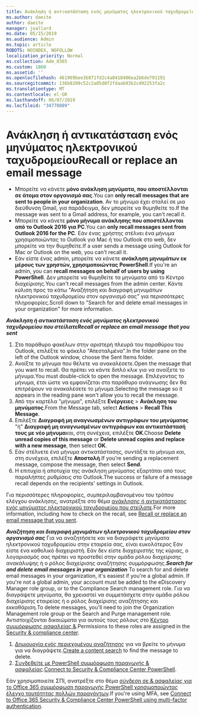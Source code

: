 ```yaml
---
title: Ανάκληση ή αντικατάσταση ενός μηνύματος ηλεκτρονικού ταχυδρομείου
ms.author: daeite
author: daeite
manager: joallard
ms.date: 05/15/2019
ms.audience: Admin
ms.topic: article
ROBOTS: NOINDEX, NOFOLLOW
localization_priority: Normal
ms.collection: Adm_O365
ms.custom: 1860
ms.assetid: ''
ms.openlocfilehash: 461969bee3b871fd2c4a8418406ea2b6de791191
ms.sourcegitcommit: 136b8209c52c2a05d0f2fdaab93b2cd92253fa2c
ms.translationtype: MT
ms.contentlocale: el-GR
ms.lasthandoff: 06/07/2019
ms.locfileid: "34770809"
---
```

# <a name="recall-or-replace-an-email-message"></a><span data-ttu-id="83840-102">Ανάκληση ή αντικατάσταση ενός μηνύματος ηλεκτρονικού ταχυδρομείου</span><span class="sxs-lookup"><span data-stu-id="83840-102">Recall or replace an email message</span></span>

- <span data-ttu-id="83840-103">Μπορείτε να κάνετε **μόνο ανάκληση μηνύματα, που αποστέλλονται σε άτομα στον οργανισμό σας**.</span><span class="sxs-lookup"><span data-stu-id="83840-103">You can **only recall messages that are sent to people in your organization**.</span></span> <span data-ttu-id="83840-104">Αν το μήνυμα έχει σταλεί σε μια διεύθυνση Gmail, για παράδειγμα, δεν μπορείτε να θυμηθείτε το.</span><span class="sxs-lookup"><span data-stu-id="83840-104">If the message was sent to a Gmail address, for example, you can't recall it.</span></span>
- <span data-ttu-id="83840-105">Μπορείτε να κάνετε **μόνο μήνυμα ανάκλησης που αποστέλλονται από το Outlook 2016 για PC**.</span><span class="sxs-lookup"><span data-stu-id="83840-105">You can **only recall messages sent from Outlook 2016 for the PC**.</span></span> <span data-ttu-id="83840-106">Εάν ένας χρήστης στέλνει ένα μήνυμα χρησιμοποιώντας το Outlook για Mac ή του Outlook στο web, δεν μπορείτε να την θυμηθείτε.</span><span class="sxs-lookup"><span data-stu-id="83840-106">If a user sends a message using Outlook for Mac or Outlook on the web, you can't recall it.</span></span>
- <span data-ttu-id="83840-107">Εάν είστε ένας admin, μπορείτε να κάνετε **ανάκληση μηνυμάτων εκ μέρους των χρηστών, χρησιμοποιώντας PowerShell**.</span><span class="sxs-lookup"><span data-stu-id="83840-107">If you're an admin, you can **recall messages on behalf of users by using PowerShell**.</span></span> <span data-ttu-id="83840-108">Δεν μπορείτε να θυμηθείτε τα μηνύματα από το Κέντρο διαχείρισης.</span><span class="sxs-lookup"><span data-stu-id="83840-108">You can't recall messages from the admin center.</span></span> <span data-ttu-id="83840-109">Κάντε κύλιση προς τα κάτω "Αναζήτηση και διαγραφή μηνυμάτων ηλεκτρονικού ταχυδρομείου στον οργανισμό σας" για περισσότερες πληροφορίες.</span><span class="sxs-lookup"><span data-stu-id="83840-109">Scroll down to "Search for and delete email messages in your organization" for more information.</span></span>

<span data-ttu-id="83840-110">***Ανάκληση ή αντικατάσταση ενός μηνύματος ηλεκτρονικού ταχυδρομείου που στείλατε***</span><span class="sxs-lookup"><span data-stu-id="83840-110">***Recall or replace an email message that you sent***</span></span>
1. <span data-ttu-id="83840-111">Στο παράθυρο φακέλων στην αριστερή πλευρά του παραθύρου του Outlook, επιλέξτε το φάκελο "Απεσταλμένα".</span><span class="sxs-lookup"><span data-stu-id="83840-111">In the folder pane on the left of the Outlook window, choose the Sent Items folder.</span></span>
2. <span data-ttu-id="83840-112">Ανοίξτε το μήνυμα που θέλετε να ανακαλέσετε.</span><span class="sxs-lookup"><span data-stu-id="83840-112">Open the message that you want to recall.</span></span> <span data-ttu-id="83840-113">Θα πρέπει να κάντε διπλό κλικ για να ανοίξετε το μήνυμα.</span><span class="sxs-lookup"><span data-stu-id="83840-113">You must double-click to open the message.</span></span> <span data-ttu-id="83840-114">Επιλέγοντας το μήνυμα, έτσι ώστε να εμφανίζεται στο παράθυρο ανάγνωσης δεν θα επιτρέψουν να ανακαλέσετε το μήνυμα.</span><span class="sxs-lookup"><span data-stu-id="83840-114">Selecting the message so it appears in the reading pane won't allow you to recall the message.</span></span>
3. <span data-ttu-id="83840-115">Από την καρτέλα "μήνυμα", επιλέξτε **Ενέργειες** > **Ανάκληση του μηνύματος**.</span><span class="sxs-lookup"><span data-stu-id="83840-115">From the Message tab, select **Actions** > **Recall This Message**.</span></span>
4. <span data-ttu-id="83840-116">Επιλέξτε **Διαγραφή μη αναγνωσμένων αντιγράφων του μηνύματος** "ή" **Διαγραφή μη αναγνωσμένων αντιγράφων και αντικατάστασή τους με νέο μήνυμα**και, στη συνέχεια, επιλέξτε **OK**.</span><span class="sxs-lookup"><span data-stu-id="83840-116">Choose **Delete unread copies of this message** or **Delete unread copies and replace with a new message**, then select **OK**.</span></span>
5. <span data-ttu-id="83840-117">Εάν στέλνετε ένα μήνυμα αντικατάστασης, συντάξτε το μήνυμα και, στη συνέχεια, επιλέξτε **Αποστολή**.</span><span class="sxs-lookup"><span data-stu-id="83840-117">If you’re sending a replacement message, compose the message, then select **Send**.</span></span>
6. <span data-ttu-id="83840-118">Η επιτυχία ή αποτυχία της ανάκληση μηνύματος εξαρτάται από τους παραλήπτες ρυθμίσεις στο Outlook.</span><span class="sxs-lookup"><span data-stu-id="83840-118">The success or failure of a message recall depends on the recipients' settings in Outlook.</span></span> 

<span data-ttu-id="83840-119">Για περισσότερες πληροφορίες, συμπεριλαμβανομένου του τρόπου ελέγχου ανάκλησης, ανατρέξτε στο θέμα [ανάκλησης ή αντικατάστασης ενός μηνύματος ηλεκτρονικού ταχυδρομείου που στείλατε](https://support.office.com/article/35027f88-d655-4554-b4f8-6c0729a723a0).</span><span class="sxs-lookup"><span data-stu-id="83840-119">For more information, including how to check on the recall, see [Recall or replace an email message that you sent](https://support.office.com/article/35027f88-d655-4554-b4f8-6c0729a723a0).</span></span>

<span data-ttu-id="83840-120">***Αναζήτηση και διαγραφή μηνυμάτων ηλεκτρονικού ταχυδρομείου στον οργανισμό σας*** Για να αναζητήσετε και να διαγράφετε μηνύματα ηλεκτρονικού ταχυδρομείου στην εταιρεία σας, είναι ευκολότερος Εάν είστε ένα καθολικό διαχειριστή. Εάν δεν είστε διαχειριστής της κύριας, ο λογαριασμός σας πρέπει να προστεθεί στην ομάδα ρόλου διαχείρισης ανακάλυψης ή ο ρόλος διαχείρισης αναζήτησης συμμόρφωσης.</span><span class="sxs-lookup"><span data-stu-id="83840-120">***Search for and delete email messages in your organization*** To search for and delete email messages in your organization, it's easiest if you're a global admin. If you're not a global admin, your account must be added to the eDiscovery Manager role group, or to the Compliance Search management role.</span></span> <span data-ttu-id="83840-121">Για να διαγράψετε μηνύματα, θα χρειαστεί να συμμετάσχετε στην ομάδα ρόλου διαχείρισης εταιρείας ή ο ρόλος διαχείρισης αναζήτησης και εκκαθάριση.</span><span class="sxs-lookup"><span data-stu-id="83840-121">To delete messages, you'll need to join the Organization Management role group or the Search and Purge management role.</span></span> <span data-ttu-id="83840-122">Αντιστοιχίζονται δικαιώματα για αυτούς τους ρόλους στο [Κέντρο συμμόρφωσης ασφαλείας &](https://protection.office.com/).</span><span class="sxs-lookup"><span data-stu-id="83840-122">Permissions to these roles are assigned in the [Security & compliance center](https://protection.office.com/).</span></span>

1. <span data-ttu-id="83840-123">[Δημιουργία ενός περιεχομένου αναζήτησης](https://docs.microsoft.com/office365/securitycompliance/content-search) για να βρείτε το μήνυμα για να διαγράψετε.</span><span class="sxs-lookup"><span data-stu-id="83840-123">[Create a content search](https://docs.microsoft.com/office365/securitycompliance/content-search) to find the message to delete.</span></span>
2. <span data-ttu-id="83840-124">[Συνδεθείτε με PowerShell συμμόρφωση παραγωγής & ασφαλείας](https://docs.microsoft.com/powershell/exchange/office-365-scc/connect-to-scc-powershell/connect-to-scc-powershell?view=exchange-ps).</span><span class="sxs-lookup"><span data-stu-id="83840-124">[Connect to Security & Compliance Center PowerShell](https://docs.microsoft.com/powershell/exchange/office-365-scc/connect-to-scc-powershell/connect-to-scc-powershell?view=exchange-ps).</span></span> 

<span data-ttu-id="83840-125">Εάν χρησιμοποιείτε ΣΠΙ, ανατρέξτε στο θέμα [σύνδεση σε & ασφαλείας για το Office 365 συμμόρφωση παραγωγής PowerShell χρησιμοποιώντας έλεγχο ταυτότητας πολλών παραγόντων](https://docs.microsoft.com/powershell/exchange/office-365-scc/connect-to-scc-powershell/mfa-connect-to-scc-powershell?view=exchange-ps).</span><span class="sxs-lookup"><span data-stu-id="83840-125">If you're using MFA, see [Connect to Office 365 Security & Compliance Center PowerShell using multi-factor authentication](https://docs.microsoft.com/powershell/exchange/office-365-scc/connect-to-scc-powershell/mfa-connect-to-scc-powershell?view=exchange-ps).</span></span> 